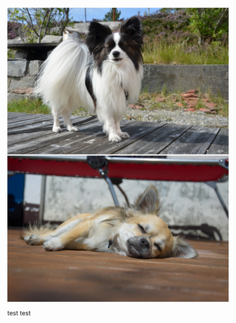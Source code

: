 ![9555410270_c1c9c56ef4_h.jpg](/local-galleries/img/9555410270_c1c9c56ef4_h.jpg)
![7446927622_1cc26f3f7b_h.jpg](/local-galleries/img/7446927622_1cc26f3f7b_h.jpg)



test test